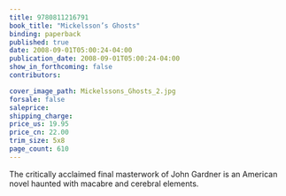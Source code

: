 ```yaml
---
title: 9780811216791
book_title: "Mickelsson’s Ghosts"
binding: paperback
published: true
date: 2008-09-01T05:00:24-04:00
publication_date: 2008-09-01T05:00:24-04:00
show_in_forthcoming: false
contributors:

cover_image_path: Mickelssons_Ghosts_2.jpg
forsale: false
saleprice:
shipping_charge:
price_us: 19.95
price_cn: 22.00
trim_size: 5x8
page_count: 610
---
```

The critically acclaimed final masterwork of John Gardner is an American novel haunted with macabre and cerebral elements.

